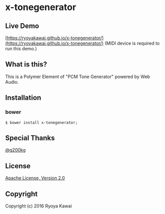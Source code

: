 # x-tonegenerator
## Live Demo
[https://ryoyakawai.github.io/x-tonegenerator/](https://ryoyakawai.github.io/x-tonegenerator/)
(MIDI device is required to run this demo.)

## What is this?
This is a Polymer Element of "PCM Tone Generator" powered by Web Audio.

## Installation
### bower
```shell
$ bower install x-tonegenerator;
```

## Special Thanks
[@g200kg](https://twitter.com/g200kg)

## License
[Apache License, Version 2.0](http://www.apache.org/licenses/LICENSE-2.0)

## Copyright
Copyright (c) 2016 Ryoya Kawai
